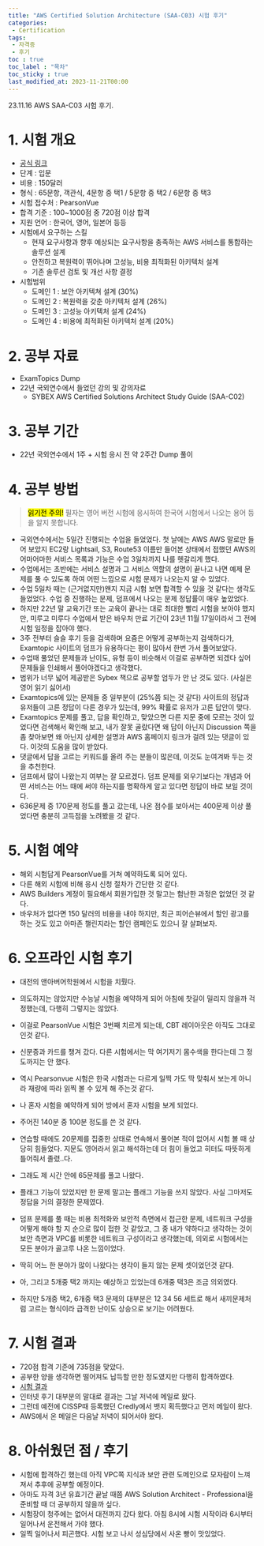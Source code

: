 ```yaml
---
title: "AWS Certified Solution Architecture (SAA-C03) 시험 후기"
categories:
 - Certification
tags:
 - 자격증
 - 후기
toc : true
toc_label : "목차"
toc_sticky : true
last_modified_at: 2023-11-21T00:00
---
```


23.11.16 AWS SAA-C03 시험 후기.

# 1. 시험 개요
- [공식 링크](https://aws.amazon.com/ko/certification/certified-solutions-architect-associate/)
- 단계 : 입문
- 비용 : 150달러
- 형식 : 65문항, 객관식, 4문항 중 택1 / 5문항 중 택2 / 6문항 중 택3
- 시험 접수처 : PearsonVue
- 합격 기준 : 100~1000점 중 720점 이상 합격
- 지원 언어 : 한국어, 영어, 일본어 등등
- 시험에서 요구하는 스킬
	- 현재 요구사항과 향후 예상되는 요구사항을 충족하는 AWS 서비스를 통합하는 솔루션 설계
	- 안전하고 복원력이 뛰어나며 고성능, 비용 최적화된 아키텍처 설계
	- 기존 솔루션 검토 및 개선 사항 결정
- 시험범위
	- 도메인 1 : 보안 아키텍쳐 설계 (30%)
	- 도메인 2 : 복원력을 갖춘 아키텍처 설계 (26%)
	- 도메인 3 : 고성능 아키텍처 설계 (24%)
	- 도메인 4 : 비용에 최적화된 아키텍처 설계 (20%)

# 2. 공부 자료
- ExamTopics Dump
- 22년 국외연수에서 들었던 강의 및 강의자료
	- SYBEX AWS Certified Solutions Architect Study Guide (SAA-C02)

# 3. 공부 기간
- 22년 국외연수에서 1주 + 시험 응시 전 약 2주간 Dump 풀이

# 4. 공부 방법
> <mark>읽기전 주의!</mark>
> 필자는 영어 버전 시험에 응시하여 한국어 시험에서 나오는 용어 등을 알지 못합니다.

- 국외연수에서는 5일간 진행되는 수업을 들었었다. 첫 날에는 AWS AWS 말로만 들어 보았지 EC2랑 Lightsail, S3, Route53 이름만 들어본 상태에서 접했던 AWS의 어마어마한 서비스 목록과 기능은 수업 3일차까지 나를 헷갈리게 했다.
- 수업에서는 초반에는 서비스 설명과 그 서비스 역할의 설명이 끝나고 나면 예제 문제를 풀 수 있도록 하여 어떤 느낌으로 시험 문제가 나오는지 알 수 있었다.
- 수업 5일차 때는 (근거없지만)왠지 지금 시험 보면 합격할 수 있을 것 같다는 생각도 들었었다. 수업 중 진행하는 문제, 덤프에서 나오는 문제 정답률이 매우 높았었다.
- 하지만 22년 말 교육기간 또는 교육이 끝나는 대로 최대한 빨리 시험을 보아야 했지만, 미루고 미루다 수업에서 받은 바우처 만료 기간이 23년 11월 17일이라서 그 전에 시험 일정을 잡아야 했다.
- 3주 전부터 슬슬 후기 등을 검색하며 요즘은 어떻게 공부하는지 검색하다가, Examtopic 사이트의 덤프가 유용하다는 평이 많아서 한번 가서 풀어보았다.
- 수업때 풀었던 문제들과 난이도, 유형 등이 비슷해서 이걸로 공부하면 되겠다 싶어 문제들을 인쇄해서 풀어야겠다고 생각했다.
- 범위가 너무 넓어 제공받은 Sybex 책으로 공부할 엄두가 안 난 것도 있다. (사실은 영어 읽기 싫어서)
- Examtopics에 있는 문제들 중 일부분이 (25%쯤 되는 것 같다) 사이트의 정답과 유저들이 고른 정답이 다른 경우가 있는데, 99% 확률로 유저가 고른 답안이 맞다. 
- Examtopics 문제를 풀고, 답을 확인하고, 맞았으면 다른 지문 중에 모르는 것이 있었다면 검색해서 확인해 보고, 내가 잘못 골랐다면 왜 답이 아닌지 Discussion 쪽을 좀 찾아보면 왜 아닌지 상세한 설명과 AWS 홈페이지 링크가 걸려 있는 댓글이 있다. 이것의 도움을 많이 받았다.
- 댓글에서 답을 고르는 키워드를 올려 주는 분들이 많은데, 이것도 눈여겨봐 두는 것을 추천한다.
- 덤프에서 많이 나왔는지 여부는 잘 모르겠다. 덤프 문제를 외우기보다는 개념과 어떤 서비스는 어느 때에 써야 하는지를 명확하게 알고 있다면 정답이 바로 보일 것이다. 
- 636문제 중 170문제 정도를 풀고 갔는데, 나온 점수를 보아서는 400문제 이상 풀었다면 충분히 고득점을 노려봤을 것 같다.

# 5. 시험 예약
- 해외 시험답게 PearsonVue를 거쳐 예약하도록 되어 있다.
- 다른 해외 시험에 비해 응시 신청 절차가 간단한 것 같다.
- AWS Builders 계정이 필요해서 회원가입한 것 말고는 험난한 과정은 없었던 것 같다.
- 바우처가 없다면 150 달러의 비용을 내야 하지만, 최근 피어슨뷰에서 할인 광고를 하는 것도 있고 아마존 챌린지라는 할인 캠페인도 있으니 잘 살펴보자.

# 6. 오프라인 시험 후기
- 대전의 앤아버어학원에서 시험을 치뤘다.
- 의도하지는 않았지만 수능날 시험을 예약하게 되어 아침에 찻길이 밀리지 않을까 걱정했는데, 다행히 그렇지는 않았다.
- 이걸로 PearsonVue 시험은 3번째 치르게 되는데, CBT 레이아웃은 아직도 그대로인것 같다.
- 신분증과 카드를 챙겨 갔다. 다른 시험에서는 막 여기저기 몸수색을 한다는데 그 정도까지는 안 했다.
- 역시 Pearsonvue 시험은 한국 시험과는 다르게 일찍 가도 딱 맞춰서 보는게 아니라 재량에 따라 읽찍 볼 수 있게 해 주는것 같다.
- 나 혼자 시험을 예약하게 되어 방에서 혼자 시험을 보게 되었다.
- 주어진 140분 중 100분 정도를 쓴 것 같다.
- 연습할 때에도 20문제를 집중한 상태로 연속해서 풀어본 적이 없어서 시험 볼 때 상당히 힘들었다. 지문도 영어라서 읽고 해석하는데 더 힘이 들었고 히터도 따뜻하게 틀어줘서 졸렸..다.
- 그래도 제 시간 안에 65문제를 풀고 나왔다.

- 플래그 기능이 있었지만 한 문제 말고는 플래그 기능을 쓰지 않았다. 사실 그마저도 정답을 거의 결정한 문제였다.
- 덤프 문제를 풀 때는 비용 최적화와 보안적 측면에서 접근한 문제, 네트워크 구성을 어떻게 해야 할 지 순으로 많이 접한 것 같았고, 그 중 내가 약하다고 생각하는 것이 보안 측면과 VPC를 비롯한 네트워크 구성이라고 생각했는데, 의외로 시험에서는 모든 분야가 골고루 나온 느낌이었다.
- 딱히 어느 한 분야가 많이 나왔다는 생각이 들지 않는 문제 셋이었던것 같다.
- 아, 그리고 5개중 택2 까지는 예상하고 있었는데 6개중 택3은 조금 의외였다.
- 하지만 5개중 택2, 6개중 택3 문제의 대부분은 12 34 56 세트로 해서 새끼문제처럼 고르는 형식이라 급격한 난이도 상승으로 보기는 어려웠다.

# 7. 시험 결과
- 720점 합격 기준에 735점을 맞았다.
- 공부한 양을 생각하면 떨어져도 납득할 만한 정도였지만 다행히 합격하였다.
- [시험 결과](https://twitter.com/Amylo_/status/1725142155579302163?t=qng86nXVBnX7nj6dt5SwOw&s=19)
- 인터넷 후기 대부분의 말대로 결과는 그날 저녁에 메일로 왔다.
- 그런데 예전에 CISSP때 등록했던 Credly에서 뱃지 획득했다고 먼저 메일이 왔다.
- AWS에서 온 메일은 다음날 저녁이 되어서야 왔다.

# 8. 아쉬웠던 점 / 후기
- 시험에 합격하긴 했는데 아직 VPC쪽 지식과 보안 관련 도메인으로 모자람이 느껴져서 추후에 공부할 예정이다.
- 아마도 자격 3년 유효기간 끝날 때쯤 AWS Solution Architect - Professional을 준비할 때 더 공부하지 않을까 싶다.
- 시험장이 청주에는 없어서 대전까지 갔다 왔다. 아침 8시에 시험 시작이라 6시부터 일어나서 운전해서 가야 했다.
- 일찍 일어나서 피곤했다. 시험 보고 나서 성심당에서 사온 빵이 맛있었다.